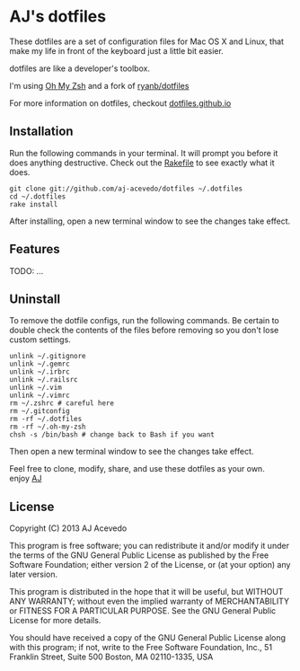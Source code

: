 # AJ's dotfiles

These dotfiles are a set of configuration files for Mac OS X and Linux, that make my life in front of the keyboard just a little bit easier.

dotfiles are like a developer's toolbox.

I'm using [Oh My Zsh](https://github.com/robbyrussell/oh-my-zsh) and a fork of  [ryanb/dotfiles](https://github.com/ryanb/dotfiles)

For more information on dotfiles, checkout [dotfiles.github.io](http://dotfiles.github.io/)


## Installation

Run the following commands in your terminal. It will prompt you before it does anything destructive. Check out the [Rakefile](https://github.com/aj-acevedo/dotfiles/blob/custom-bash-zsh/Rakefile) to see exactly what it does.

```terminal
git clone git://github.com/aj-acevedo/dotfiles ~/.dotfiles
cd ~/.dotfiles
rake install
```

After installing, open a new terminal window to see the changes take effect.


## Features

TODO: ...


## Uninstall

To remove the dotfile configs, run the following commands. Be certain to double check the contents of the files before removing so you don't lose custom settings.

```
unlink ~/.gitignore
unlink ~/.gemrc
unlink ~/.irbrc
unlink ~/.railsrc
unlink ~/.vim
unlink ~/.vimrc
rm ~/.zshrc # careful here
rm ~/.gitconfig
rm -rf ~/.dotfiles
rm -rf ~/.oh-my-zsh
chsh -s /bin/bash # change back to Bash if you want
```

Then open a new terminal window to see the changes take effect.


Feel free to clone, modify, share, and use these dotfiles as your own.  
enjoy
[AJ](https://twitter.com/AJ_Acevedo)

## License

Copyright (C) 2013 AJ Acevedo

This program is free software; you can redistribute it and/or modify it under the terms of the GNU General Public License as published by the Free Software Foundation; either version 2 of the License, or (at your option) any later version.

This program is distributed in the hope that it will be useful, but WITHOUT ANY WARRANTY; without even the implied warranty of MERCHANTABILITY or FITNESS FOR A PARTICULAR PURPOSE. See the GNU General Public License for more details.

You should have received a copy of the GNU General Public License along with this program; if not, write to the Free Software Foundation, Inc., 51 Franklin Street, Suite 500 Boston, MA 02110-1335, USA
